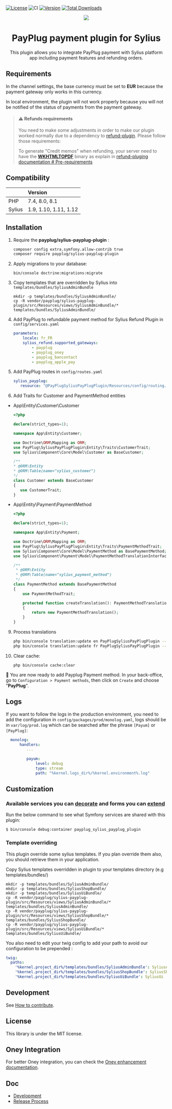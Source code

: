 [![License](https://img.shields.io/packagist/l/payplug/payplug-sylius.svg)](https://github.com/payplug/SyliusPayPlugPlugin/blob/master/LICENSE)
![CI](https://github.com/payplug/SyliusPayPlugPlugin/workflows/CI/badge.svg?branch=master)
[![Version](https://img.shields.io/packagist/v/payplug/payplug-sylius.svg)](https://packagist.org/packages/payplug/payplug-sylius)
[![Total Downloads](https://poser.pugx.org/payplug/payplug-sylius/downloads)](https://packagist.org/packages/payplug/payplug-sylius)

<p align="center">
    <a href="https://sylius.com" target="_blank">
        <img src="https://demo.sylius.com/assets/shop/img/logo.png" />
    </a>
</p>

<h1 align="center">PayPlug payment plugin for Sylius</h1>

<p align="center">This plugin allows you to integrate PayPlug payment with Sylius platform app including payment features and refunding orders.</p>

## Requirements

In the channel settings, the base currency must be set to **EUR** because the payment gateway only works in this currency. 

In local environment, the plugin will not work properly because you will not be notified of the status of payments from the payment gateway.

> #### ⚠️ Refunds requirements 
> You need to make some adjustments in order to make our plugin worked normally due to a dependency to [refund-plugin](https://github.com/Sylius/RefundPlugin). Please follow those requirements:
> 
> To generate "Credit memos" when refunding, your server need to have the [**WKHTMLTOPDF**](https://wkhtmltopdf.org/) binary as explain in [refund-pluging documentation # Pre-requirements](https://github.com/Sylius/RefundPlugin/tree/master#pre---requirements)

## Compatibility

| | Version               |
| :--- |:----------------------|
| PHP  | 7.4, 8.0, 8.1         |
| Sylius | 1.9, 1.10, 1.11, 1.12 |

## Installation

1. Require the **payplug/sylius-payplug-plugin** :

    ```bash
    composer config extra.symfony.allow-contrib true
    composer require payplug/sylius-payplug-plugin
    ```

2. Apply migrations to your database:

    ```shell
    bin/console doctrine:migrations:migrate
    ```

3. Copy templates that are overridden by Sylius into `templates/bundles/SyliusAdminBundle`
    
    ```shell
    mkdir -p templates/bundles/SyliusAdminBundle/
    cp -R vendor/payplug/sylius-payplug-plugin/src/Resources/views/SyliusAdminBundle/* templates/bundles/SyliusAdminBundle/
    ```

4. Add PayPlug to refundable payment method for Sylius Refund Plugin in `config/services.yaml`

    ```yaml
    parameters:
        locale: fr_FR
        sylius_refund.supported_gateways:
            - payplug
            - payplug_oney
            - payplug_bancontact
            - payplug_apple_pay
    ```

5. Add PayPlug routes in `config/routes.yaml`

   ```yaml
   sylius_payplug:
      resource: "@PayPlugSyliusPayPlugPlugin/Resources/config/routing.yaml"
   ```

8. Add Traits for Customer and PaymentMethod entities

* App\Entity\Customer\Customer

   ```php
   <?php

   declare(strict_types=1);

   namespace App\Entity\Customer;

   use Doctrine\ORM\Mapping as ORM;
   use PayPlug\SyliusPayPlugPlugin\Entity\Traits\CustomerTrait;
   use Sylius\Component\Core\Model\Customer as BaseCustomer;

   /**
   * @ORM\Entity
   * @ORM\Table(name="sylius_customer")
   */
   class Customer extends BaseCustomer
   {
      use CustomerTrait;
   }
   ``` 

* App\Entity\Payment\PaymentMethod

   ```php
   <?php
   
   declare(strict_types=1);
   
   namespace App\Entity\Payment;
   
   use Doctrine\ORM\Mapping as ORM;
   use PayPlug\SyliusPayPlugPlugin\Entity\Traits\PaymentMethodTrait;
   use Sylius\Component\Core\Model\PaymentMethod as BasePaymentMethod;
   use Sylius\Component\Payment\Model\PaymentMethodTranslationInterface;
   
   /**
    * @ORM\Entity
    * @ORM\Table(name="sylius_payment_method")
    */
   class PaymentMethod extends BasePaymentMethod
   {
       use PaymentMethodTrait;
   
       protected function createTranslation(): PaymentMethodTranslationInterface
       {
           return new PaymentMethodTranslation();
       }
   }
   ``` 

9. Process translations

    ```bash
    php bin/console translation:update en PayPlugSyliusPayPlugPlugin --dump-messages
    php bin/console translation:update fr PayPlugSyliusPayPlugPlugin --dump-messages
    ```

10. Clear cache:

     ```shell
     php bin/console cache:clear
     ```

🎉 You are now ready to add Payplug Payment method.
In your back-office, go to `Configuration > Payment methods`, then click on `Create` and choose "**PayPlug**".

## Logs

If you want to follow the logs in the production environment, you need to add the configuration in `config/packages/prod/monolog.yaml`, logs should be in `var/log/prod.log` which can be searched after the phrase `[Payum]` or `[PayPlug]`:

 ```yaml
   monolog:
       handlers:
          ...
          
          payum:
              level: debug
              type: stream
              path: "%kernel.logs_dir%/%kernel.environment%.log"
```
 
## Customization

### Available services you can [decorate](https://symfony.com/doc/current/service_container/service_decoration.html) and forms you can [extend](http://symfony.com/doc/current/form/create_form_type_extension.html)

Run the below command to see what Symfony services are shared with this plugin:
 
```bash
$ bin/console debug:container payplug_sylius_payplug_plugin
```

### Template overriding

This plugin override some sylius templates. 
If you plan override them also, you should retrieve them in your application.

Copy Sylius templates overridden in plugin to your templates directory (e.g templates/bundles/)

```shell
mkdir -p templates/bundles/SyliusAdminBundle/
mkdir -p templates/bundles/SyliusShopBundle/
mkdir -p templates/bundles/SyliusUiBundle/
cp -R vendor/payplug/sylius-payplug-plugin/src/Resources/views/SyliusAdminBundle/* templates/bundles/SyliusAdminBundle/
cp -R vendor/payplug/sylius-payplug-plugin/src/Resources/views/SyliusShopBundle/* templates/bundles/SyliusShopBundle/
cp -R vendor/payplug/sylius-payplug-plugin/src/Resources/views/SyliusUiBundle/* templates/bundles/SyliusUiBundle/
```

You also need to edit your twig config to add your path to avoid our configuration to be prepended :
```yaml
twig:
  paths:
    '%kernel.project_dir%/templates/bundles/SyliusAdminBundle': SyliusAdmin
    '%kernel.project_dir%/templates/bundles/SyliusShopBundle': SyliusShop
    '%kernel.project_dir%/templates/bundles/SyliusUiBundle': SyliusUi
```
## Development

See [How to contribute](CONTRIBUTING.md).

## License

This library is under the MIT license.

## Oney Integration

For better Oney integration, you can check the [Oney enhancement documentation](doc/oney_enhancement.md).

## Doc
- [Development](doc/development.md)
- [Release Process](RELEASE.md)

